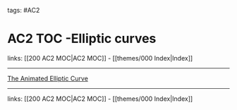 tags: #AC2

# AC2 TOC -Elliptic curves

links:  [[200 AC2 MOC|AC2 MOC]] - [[themes/000 Index|Index]]

---

[The Animated Elliptic Curve](https://curves.xargs.org/)

---

links:  [[200 AC2 MOC|AC2 MOC]] - [[themes/000 Index|Index]]